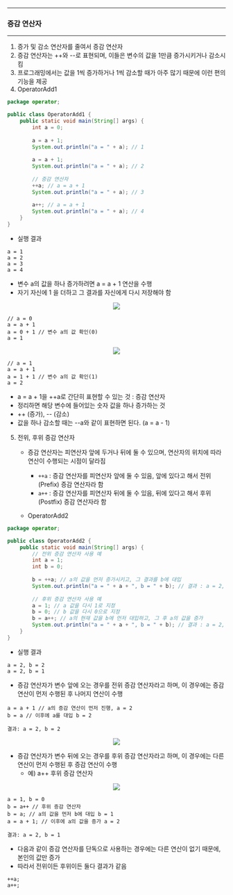 -----
### 증감 연산자
-----
1. 증가 및 감소 연산자를 줄여서 증감 연산자
2. 증감 연산자는 ++와 --로 표현되며, 이들은 변수의 값을 1만큼 증가시키거나 감소시킴
3. 프로그래밍에서는 값을 1씩 증가하거나 1씩 감소할 때가 아주 많기 때문에 이런 편의 기능을 제공
4. OperatorAdd1
```java
package operator;

public class OperatorAdd1 {
    public static void main(String[] args) {
        int a = 0;
        
        a = a + 1;
        System.out.println("a = " + a); // 1
        
        a = a + 1;
        System.out.println("a = " + a); // 2
        
        // 증감 연산자
        ++a; // a = a + 1
        System.out.println("a = " + a); // 3
        
        a++; // a = a + 1
        System.out.println("a = " + a); // 4
    }
}
```
   - 실행 결과
```
a = 1
a = 2
a = 3
a = 4
```

  - 변수 a의 값을 하나 증가하려면 a = a + 1 연산을 수행
  - 자기 자신에 1 을 더하고 그 결과를 자신에게 다시 저장해야 함
<div align="center">
<img src="https://github.com/user-attachments/assets/7d572855-9b9a-40ef-bf71-65e4630d21ad">
</div>

```
// a = 0
a = a + 1
a = 0 + 1 // 변수 a의 값 확인(0)
a = 1
```
<div align="center">
<img src="https://github.com/user-attachments/assets/a687828b-32e9-4b51-bfb8-410da2fc01aa">
</div>

```
// a = 1
a = a + 1
a = 1 + 1 // 변수 a의 값 확인(1)
a = 2
```
   - a = a + 1을 ++a로 간단히 표현할 수 있는 것 : 증감 연산자
   - 정리하면 해당 변수에 들어있는 숫자 값을 하나 증가하는 것
   - ++ (증가), -- (감소)
   - 값을 하나 감소할 때는 --a와 같이 표현하면 된다. (a = a - 1)

5. 전위, 후위 증감 연산자
   - 증감 연산자는 피연산자 앞에 두거나 뒤에 둘 수 있으며, 연산자의 위치에 따라 연산이 수행되는 시점이 달라짐
     + ```++a``` : 증감 연산자를 피연산자 앞에 둘 수 있음, 앞에 있다고 해서 전위(Prefix) 증감 연산자라 함
     + ```a++``` : 증감 연산자를 피연산자 뒤에 둘 수 있음, 뒤에 있다고 해서 후위(Postfix) 증감 연산자라 함

   - OperatorAdd2
```java
package operator;

public class OperatorAdd2 {
    public static void main(String[] args) {
        // 전위 증감 연산자 사용 예
        int a = 1;
        int b = 0;
        
        b = ++a; // a의 값을 먼저 증가시키고, 그 결과를 b에 대입
        System.out.println("a = " + a + ", b = " + b); // 결과 : a = 2, b = 2
        
        // 후위 증감 연산자 사용 예
        a = 1; // a 값을 다시 1로 지정
        b = 0; // b 값을 다시 0으로 지정
        b = a++; // a의 현재 값을 b에 먼저 대입하고, 그 후 a의 값을 증가
        System.out.println("a = " + a + ", b = " + b); // 결과 : a = 2, b = 1
    }
}
```
  - 실행 결과
```
a = 2, b = 2
a = 2, b = 1
```

  - 증감 연산자가 변수 앞에 오는 경우를 전위 증감 연산자라고 하며, 이 경우에는 증감 연산이 먼저 수행된 후 나머지 연산이 수행
```
a = a + 1 // a의 증감 연산이 먼저 진행, a = 2
b = a // 이후에 a를 대입 b = 2

결과: a = 2, b = 2
```
<div align="center">
<img src="https://github.com/user-attachments/assets/01e33b4b-1363-4e4b-9d15-d5fe42b57efc">
</div>

   - 증감 연산자가 변수 뒤에 오는 경우를 후위 증감 연산자라고 하며, 이 경우에는 다른 연산이 먼저 수행된 후 증감 연산이 수행
     + 예) a++ 후위 증감 연산자
<div align="center">
<img src="https://github.com/user-attachments/assets/9107dd10-6da4-4464-8dac-3582fc97bd7e">
</div>

```
a = 1, b = 0
b = a++ // 후위 증감 연산자
b = a; // a의 값을 먼저 b에 대입 b = 1
a = a + 1; // 이후에 a의 값을 증가 a = 2

결과: a = 2, b = 1
```

  - 다음과 같이 증감 연산자를 단독으로 사용하는 경우에는 다른 연산이 없기 때문에, 본인의 값만 증가
  - 따라서 전위이든 후위이든 둘다 결과가 같음
```
++a;
a++;
```
